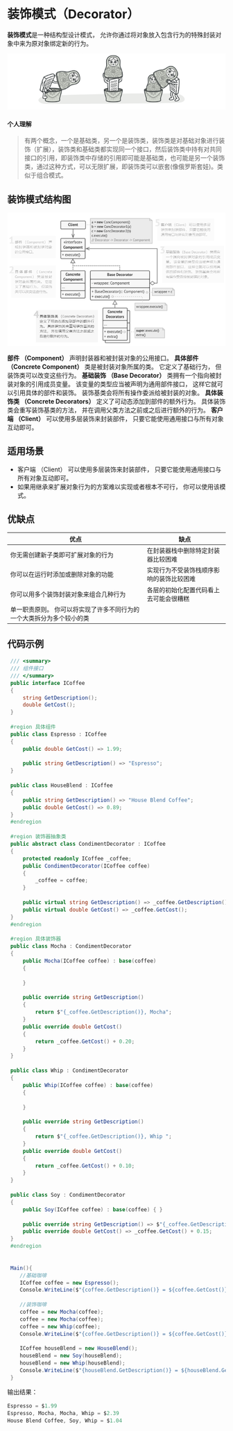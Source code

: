 # 装饰模式（Decorator）  

**装饰模式**是一种结构型设计模式， 允许你通过将对象放入包含行为的特殊封装对象中来为原对象绑定新的行为。

![装饰模式示意图](img/Decorator_01.png)

#### 个人理解

> 有两个概念，一个是基础类，另一个是装饰类，装饰类是对基础对象进行装饰（扩展），装饰类和基础类都实现同一个接口，然后装饰类中持有对共同接口的引用，即装饰类中存储的引用即可能是基础类，也可能是另一个装饰类，通过这种方式，可以无限扩展，即装饰类可以嵌套(像俄罗斯套娃)。类似于组合模式。

## 装饰模式结构图

![装饰模式结构图](img/Decorator.png)

**部件 （Component）** 声明封装器和被封装对象的公用接口。
**具体部件 （Concrete Component）** 类是被封装对象所属的类。 它定义了基础行为， 但装饰类可以改变这些行为。
**基础装饰 （Base Decorator）** 类拥有一个指向被封装对象的引用成员变量。 该变量的类型应当被声明为通用部件接口， 这样它就可以引用具体的部件和装饰。 装饰基类会将所有操作委派给被封装的对象。
**具体装饰类 （Concrete Decorators）** 定义了可动态添加到部件的额外行为。 具体装饰类会重写装饰基类的方法， 并在调用父类方法之前或之后进行额外的行为。
**客户端 （Client）** 可以使用多层装饰来封装部件， 只要它能使用通用接口与所有对象互动即可。

## 适用场景

- 客户端 （Client） 可以使用多层装饰来封装部件， 只要它能使用通用接口与所有对象互动即可。
- 如果用继承来扩展对象行为的方案难以实现或者根本不可行， 你可以使用该模式。
  
## 优缺点

| 优点                                                                  | 缺点                                     |
| --------------------------------------------------------------------- | ---------------------------------------- |
| 你无需创建新子类即可扩展对象的行为                                    | 在封装器栈中删除特定封装器比较困难       |
| 你可以在运行时添加或删除对象的功能                                    | 实现行为不受装饰栈顺序影响的装饰比较困难 |
| 你可以用多个装饰封装对象来组合几种行为                                | 各层的初始化配置代码看上去可能会很糟糕   |
| 单一职责原则。 你可以将实现了许多不同行为的一个大类拆分为多个较小的类 |                                          |

## 代码示例

```csharp
 /// <summary>
 /// 组件接口
 /// </summary>
 public interface ICoffee
 {
     string GetDescription();
     double GetCost();
 }

 #region 具体组件
 public class Espresso : ICoffee
 {
     public double GetCost() => 1.99;

     public string GetDescription() => "Espresso";
 }

 public class HouseBlend : ICoffee
 {
     public string GetDescription() => "House Blend Coffee";
     public double GetCost() => 0.89;
 }
 #endregion

 #region 装饰器抽象类
 public abstract class CondimentDecorator : ICoffee
 {
     protected readonly ICoffee _coffee;
     public CondimentDecorator(ICoffee coffee)
     {
         _coffee = coffee;
     }

     public virtual string GetDescription() => _coffee.GetDescription();
     public virtual double GetCost() => _coffee.GetCost();
 }
 #endregion

 #region 具体装饰器
 public class Mocha : CondimentDecorator
 {
     public Mocha(ICoffee coffee) : base(coffee)
     {

     }

     public override string GetDescription()
     {
         return $"{_coffee.GetDescription()}, Mocha";    
     }
     public override double GetCost()
     {
         return _coffee.GetCost() + 0.20;
     }
 }

 public class Whip : CondimentDecorator
 {
     public Whip(ICoffee coffee) : base(coffee)
     {

     }

     public override string GetDescription()
     {
         return $"{_coffee.GetDescription()}, Whip ";
     }
     public override double GetCost()
     {
         return _coffee.GetCost() + 0.10;
     }
 }

 public class Soy : CondimentDecorator
 {
     public Soy(ICoffee coffee) : base(coffee) { }

     public override string GetDescription() => $"{_coffee.GetDescription()}, Soy";
     public override double GetCost() => _coffee.GetCost() + 0.15;
 }
 #endregion


 Main(){
    //基础咖啡
    ICoffee coffee = new Espresso();
    Console.WriteLine($"{coffee.GetDescription()} = ${coffee.GetCost()}");

    //装饰咖啡
    coffee = new Mocha(coffee);
    coffee = new Mocha(coffee);
    coffee = new Whip(coffee);
    Console.WriteLine($"{coffee.GetDescription()} = ${coffee.GetCost()}");

    ICoffee houseBlend = new HouseBlend();
    houseBlend = new Soy(houseBlend);
    houseBlend = new Whip(houseBlend);
    Console.WriteLine($"{houseBlend.GetDescription()} = ${houseBlend.GetCost()}");
 }
```

输出结果：

```csharp
Espresso = $1.99
Espresso, Mocha, Mocha, Whip = $2.39
House Blend Coffee, Soy, Whip = $1.04
``` 

